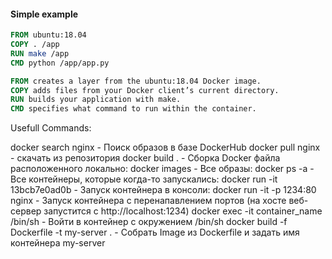 #### Simple example
``` dockerfile
FROM ubuntu:18.04
COPY . /app
RUN make /app
CMD python /app/app.py

FROM creates a layer from the ubuntu:18.04 Docker image.
COPY adds files from your Docker client’s current directory.
RUN builds your application with make.
CMD specifies what command to run within the container.
```

Usefull Commands:

docker search nginx   - Поиск образов в базе DockerHub
docker pull nginx     - скачать из репозитория 
docker build .  - Сборка Docker файла расположенного локально: 
docker images  - Все образы: 
docker ps -a   - Все контейнеры, которые когда-то запускались:
docker run -it 13bcb7e0ad0b - Запуск контейнера в консоли:
docker run -it -p 1234:80 nginx - Запуск контейнера с перенапавлением портов (на хосте веб-сервер запустится с http://localhost:1234) 
docker exec -it container_name /bin/sh    - Войти в контейнер с окружением /bin/sh
docker build -f Dockerfile -t my-server . - Собрать Image из Dockerfile и задать имя контейнера my-server 
